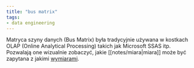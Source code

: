 ```yaml
---
title: "bus matrix"
tags: 
- data engineering
---
```


Matryca szyny danych (Bus Matrix) była tradycyjnie używana w kostkach OLAP (Online Analytical Processing) takich jak Microsoft SSAS itp. Pozwalają one wizualnie zobaczyć, jakie [[notes/miara|miara]] może być zapytana z jakimi [wymiarami](notes/wymiar.md).